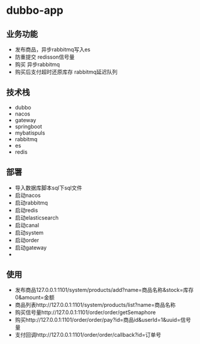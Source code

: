 # dubbo-app

## 业务功能

- 发布商品，异步rabbitmq写入es
- 防重提交 redisson信号量
- 购买 异步rabbitmq
- 购买后支付超时还原库存 rabbitmq延迟队列

## 技术栈

- dubbo
- nacos
- gateway
- springboot
- mybatispuls
- rabbitmq
- es
- redis

## 部署

- 导入数据库脚本sql下sql文件
- 启动nacos
- 启动rabbitmq
- 启动redis
- 启动elasticsearch
- 启动canal
- 启动system
- 启动order
- 启动gateway
- 

## 使用

- 发布商品127.0.0.1:1101/system/products/add?name=商品名称&stock=库存0&amount=金额
- 商品列表http://127.0.0.1:1101/system/products/list?name=商品名称
- 购买信号量http://127.0.0.1:1101/order/order/getSemaphore
- 购买http://127.0.0.1:1101/order/order/pay?id=商品id&userId=1&uuid=信号量
- 支付回调http://127.0.0.1:1101/order/order/callback?id=订单号
